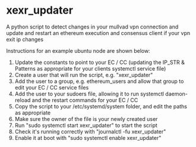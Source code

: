 # xexr_updater
A python script to detect changes in your mullvad vpn connection and update and restart an ethereum execution and consensus client if your vpn exit ip changes

Instructions for an example ubuntu node are shown below:

1. Update the constants to point to your EC / CC (updating the IP_STR & Patterns as appropriate for your clients systemctl service file)
2. Create a user that will run the script, e.g. "xexr_updater"
3. Add the user to a group, e.g. ethereum_users and allow that group to edit your EC / CC service files
4. Add the user to your sudoers file, allowing it to run systemctl daemon-reload and the restart commands for your EC / CC
5. Copy the script to your /etc/systemd/system folder, and edit the paths as appropriate
6. Make sure the owner of the file is your newly created user
7. Run "sudo systemctl start xexr_updater" to start the script
8. Check it's running correctly with "journalctl -fu xexr_updater"
9. Enable it at boot with "sudo systemctl enable xexr_updater"
